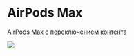 # AirPods Max

[AirPods Max с переключением контента](https://serdzhius.github.io/airpods/)

[![](https://serdzhius.github.io/surf/img/go-surf.jpg)](https://serdzhius.github.io/airpods/)
